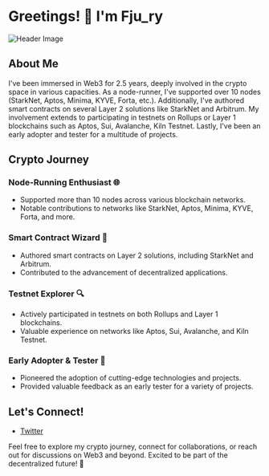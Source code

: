 # Greetings! 👋 I'm Fju_ry

![Header Image](link-to-header-image.png)

## About Me
I've been immersed in Web3 for 2.5 years, deeply involved in the crypto space in various capacities. As a node-runner, I've supported over 10 nodes (StarkNet, Aptos, Minima, KYVE, Forta, etc.). Additionally, I've authored smart contracts on several Layer 2 solutions like StarkNet and Arbitrum. My involvement extends to participating in testnets on Rollups or Layer 1 blockchains such as Aptos, Sui, Avalanche, Kiln Testnet. Lastly, I've been an early adopter and tester for a multitude of projects.

## Crypto Journey

### Node-Running Enthusiast 🌐
- Supported more than 10 nodes across various blockchain networks.
- Notable contributions to networks like StarkNet, Aptos, Minima, KYVE, Forta, and more.

### Smart Contract Wizard 🧙
- Authored smart contracts on Layer 2 solutions, including StarkNet and Arbitrum.
- Contributed to the advancement of decentralized applications.

### Testnet Explorer 🔍
- Actively participated in testnets on both Rollups and Layer 1 blockchains.
- Valuable experience on networks like Aptos, Sui, Avalanche, and Kiln Testnet.

### Early Adopter & Tester 🚀
- Pioneered the adoption of cutting-edge technologies and projects.
- Provided valuable feedback as an early tester for a variety of projects.

## Let's Connect!
- [Twitter](https://twitter.com/fju_ry)

Feel free to explore my crypto journey, connect for collaborations, or reach out for discussions on Web3 and beyond. Excited to be part of the decentralized future! 🚀

